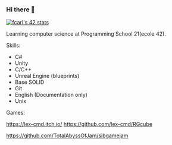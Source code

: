 ### Hi there 👋

<!--
**lex-cmd/lex-cmd** is a ✨ _special_ ✨ repository because its `README.md` (this file) appears on your GitHub profile.

Here are some ideas to get you started:

- 🔭 I’m currently working on ...
- 🌱 I’m currently learning ...
- 👯 I’m looking to collaborate on ...
- 🤔 I’m looking for help with ...
- 💬 Ask me about ...
- 📫 How to reach me: ...
- 😄 Pronouns: ...
- ⚡ Fun fact: ...
-->


[![fcarl's 42 stats](https://badge42.vercel.app/api/v2/cl1pz08ac000609l4qe3suiqv/stats?cursusId=21&coalitionId=101)](https://github.com/JaeSeoKim/badge42)

Learning computer science at Programming School 21(ecole 42).

Skills:
* C#
* Unity
* С/С++
* Unreal Engine (blueprints)
* Base SOLID
* Git
* English (Documentation only)
* Unix

Games:

https://lex-cmd.itch.io/
https://github.com/lex-cmd/RGcube

https://github.com/TotalAbyssOfJam/sibgamejam
